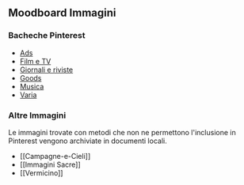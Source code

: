 ## Moodboard Immagini

### Bacheche Pinterest

- [Ads](https://pin.it/5kNrrma)
- [Film e TV](https://pin.it/NXMnrVJ)
- [Giornali e riviste](https://pin.it/8y8sXOw)
- [Goods](https://pin.it/3KVwdk5)
- [Musica](https://pin.it/yaqNAuN)
- [Varia](https://pin.it/1Mpcb1D)

### Altre Immagini
Le immagini trovate con metodi che non ne permettono l'inclusione in Pinterest vengono archiviate in documenti locali.

- [[Campagne-e-Cieli]]
- [[Immagini Sacre]]
- [[Vermicino]]



